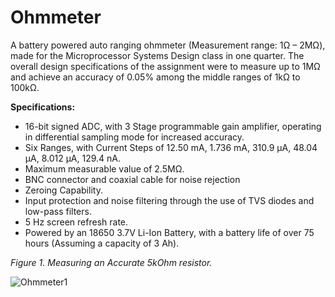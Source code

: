 # Ohmmeter
A battery powered auto ranging ohmmeter (Measurement range: 1Ω – 2MΩ), made for the Microprocessor Systems Design class in one quarter. The overall design specifications of the assignment were to measure up to 1MΩ and achieve an accuracy of 0.05% among the middle ranges of 1kΩ to 100kΩ.

**Specifications:**
* 16-bit signed ADC, with 3 Stage programmable gain amplifier, operating in differential sampling mode for increased accuracy.
* Six Ranges, with Current Steps of 12.50 mA, 1.736 mA, 310.9 µA, 48.04 µA, 8.012 µA, 129.4 nA.
* Maximum measurable value of 2.5MΩ.
* BNC connector and coaxial cable for noise rejection
* Zeroing Capability.
* Input protection and noise filtering through the use of TVS diodes and low-pass filters.
* 5 Hz screen refresh rate.
* Powered by an 18650 3.7V Li-Ion Battery, with a battery life of over 75 hours (Assuming a capacity of 3 Ah).

*Figure 1. Measuring an Accurate 5kOhm resistor.*

![Ohmmeter1](https://user-images.githubusercontent.com/122324428/211429192-8cd7d599-cb19-4cc0-996d-7d6baa555dbd.png)
